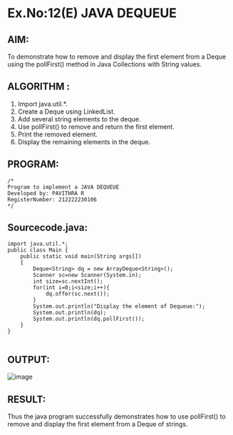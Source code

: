 # Ex.No:12(E)  JAVA DEQUEUE

## AIM:
To demonstrate how to remove and display the first element from a Deque using the pollFirst() method in Java Collections with String values.
## ALGORITHM :

1.	Import java.util.*.
2.	Create a Deque using LinkedList.
3.	Add several string elements to the deque.
4.	Use pollFirst() to remove and return the first element.
5.	Print the removed element.
6.	Display the remaining elements in the deque.

## PROGRAM:
 ```
/*
Program to implement a JAVA DEQUEUE
Developed by: PAVITHRA R
RegisterNumber: 212222230106
*/
```

## Sourcecode.java:

```
import java.util.*;
public class Main {
	public static void main(String args[])
	{
		Deque<String> dq = new ArrayDeque<String>();
	    Scanner sc=new Scanner(System.in);
	    int size=sc.nextInt();
	    for(int i=0;i<size;i++){
	        dq.offer(sc.next());
	    }
	    System.out.println("Display the element of Dequeue:");
		System.out.println(dq);
		System.out.println(dq.pollFirst());
	}
}


```

## OUTPUT:

![image](https://github.com/user-attachments/assets/2cae75b2-a554-4d4f-85fd-518c46bc883d)


## RESULT:

Thus the java program successfully demonstrates how to use pollFirst() to remove and display the first element from a Deque of strings.


